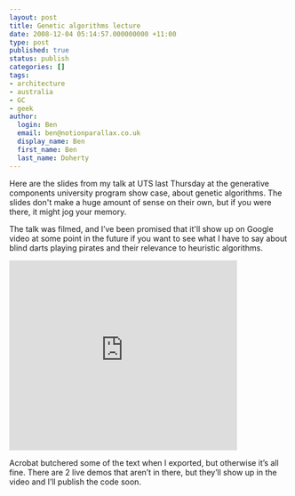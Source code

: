 ```yaml
---
layout: post
title: Genetic algorithms lecture
date: 2008-12-04 05:14:57.000000000 +11:00
type: post
published: true
status: publish
categories: []
tags:
- architecture
- australia
- GC
- geek
author:
  login: Ben
  email: ben@notionparallax.co.uk
  display_name: Ben
  first_name: Ben
  last_name: Doherty
---
```

<p>Here are the slides from my talk at UTS last Thursday at the generative components university program show case, about genetic algorithms. The slides don't make a huge amount of sense on their own, but if you were there, it might jog your memory. <o:p></o:p></p>
<p>The talk was filmed, and I’ve been promised that it'll show up on Google video at some point in the future if you want to see what I have to say about blind darts playing pirates and their relevance to heuristic algorithms.<o:p></o:p></p>
<p><iframe src="http://docs.google.com/EmbedSlideshow?docid=dcnpdhr2_67d8s8tqdh" frameborder="0" height="342" width="410">
There really should be an iframe here :(
</iframe></p>
<p>Acrobat butchered some of the text when I exported, but otherwise it’s all fine. There are 2 live demos that aren’t in there, but they’ll show up in the video and I’ll publish the code soon.</p>
